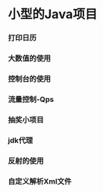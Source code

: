 # 小型的Java项目
### 打印日历
### 大数值的使用
### 控制台的使用
### 流量控制-Qps
### 抽奖小项目
### jdk代理
### 反射的使用
### 自定义解析Xml文件
